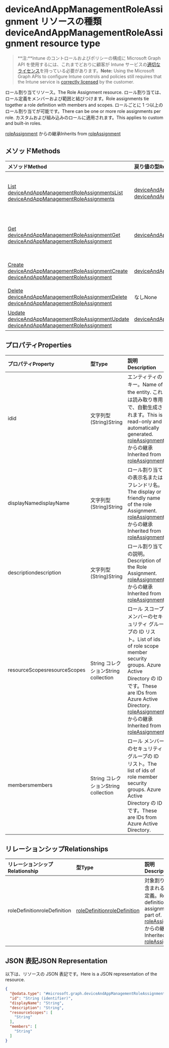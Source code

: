 # <a name="deviceandappmanagementroleassignment-resource-type"></a><span data-ttu-id="d7810-101">deviceAndAppManagementRoleAssignment リソースの種類</span><span class="sxs-lookup"><span data-stu-id="d7810-101">deviceAndAppManagementRoleAssignment resource type</span></span>

> <span data-ttu-id="d7810-102">**注:**Intune のコントロールおよびポリシーの構成に Microsoft Graph API を使用するには、これまでどおりに顧客が Intune サービスの[適切なライセンス](https://go.microsoft.com/fwlink/?linkid=839381)を持っている必要があります。</span><span class="sxs-lookup"><span data-stu-id="d7810-102">**Note:** Using the Microsoft Graph APIs to configure Intune controls and policies still requires that the Intune service is [correctly licensed](https://go.microsoft.com/fwlink/?linkid=839381) by the customer.</span></span>

<span data-ttu-id="d7810-103">ロール割り当てリソース。</span><span class="sxs-lookup"><span data-stu-id="d7810-103">The Role Assignment resource.</span></span> <span data-ttu-id="d7810-104">ロール割り当ては、ロール定義をメンバーおよび範囲と結びつけます。</span><span class="sxs-lookup"><span data-stu-id="d7810-104">Role assignments tie together a role definition with members and scopes.</span></span> <span data-ttu-id="d7810-105">ロールごとに 1 つ以上のロール割り当てが可能です。</span><span class="sxs-lookup"><span data-stu-id="d7810-105">There can be one or more role assignments per role.</span></span> <span data-ttu-id="d7810-106">カスタムおよび組み込みのロールに適用されます。</span><span class="sxs-lookup"><span data-stu-id="d7810-106">This applies to custom and built-in roles.</span></span>

<span data-ttu-id="d7810-107">[roleAssignment](../resources/intune_rbac_roleassignment.md) からの継承</span><span class="sxs-lookup"><span data-stu-id="d7810-107">Inherits from [roleAssignment](../resources/intune_rbac_roleassignment.md)</span></span>

## <a name="methods"></a><span data-ttu-id="d7810-108">メソッド</span><span class="sxs-lookup"><span data-stu-id="d7810-108">Methods</span></span>
|<span data-ttu-id="d7810-109">メソッド</span><span class="sxs-lookup"><span data-stu-id="d7810-109">Method</span></span>|<span data-ttu-id="d7810-110">戻り値の型</span><span class="sxs-lookup"><span data-stu-id="d7810-110">Return Type</span></span>|<span data-ttu-id="d7810-111">説明</span><span class="sxs-lookup"><span data-stu-id="d7810-111">Description</span></span>|
|:---|:---|:---|
|[<span data-ttu-id="d7810-112">List deviceAndAppManagementRoleAssignments</span><span class="sxs-lookup"><span data-stu-id="d7810-112">List deviceAndAppManagementRoleAssignments</span></span>](../api/intune_rbac_deviceandappmanagementroleassignment_list.md)|<span data-ttu-id="d7810-113">[deviceAndAppManagementRoleAssignment](../resources/intune_rbac_deviceandappmanagementroleassignment.md) コレクション</span><span class="sxs-lookup"><span data-stu-id="d7810-113">[deviceAndAppManagementRoleAssignment](../resources/intune_rbac_deviceandappmanagementroleassignment.md) collection</span></span>|<span data-ttu-id="d7810-114">[deviceAndAppManagementRoleAssignment](../resources/intune_rbac_deviceandappmanagementroleassignment.md) オブジェクトのプロパティとリレーションシップをリストします。</span><span class="sxs-lookup"><span data-stu-id="d7810-114">List properties and relationships of the [deviceAndAppManagementRoleAssignment](../resources/intune_rbac_deviceandappmanagementroleassignment.md) objects.</span></span>|
|[<span data-ttu-id="d7810-115">Get deviceAndAppManagementRoleAssignment</span><span class="sxs-lookup"><span data-stu-id="d7810-115">Get deviceAndAppManagementRoleAssignment</span></span>](../api/intune_rbac_deviceandappmanagementroleassignment_get.md)|[<span data-ttu-id="d7810-116">deviceAndAppManagementRoleAssignment</span><span class="sxs-lookup"><span data-stu-id="d7810-116">deviceAndAppManagementRoleAssignment</span></span>](../resources/intune_rbac_deviceandappmanagementroleassignment.md)|<span data-ttu-id="d7810-117">[deviceAndAppManagementRoleAssignment](../resources/intune_rbac_deviceandappmanagementroleassignment.md) オブジェクトのプロパティとリレーションシップを読み取ります。</span><span class="sxs-lookup"><span data-stu-id="d7810-117">Read properties and relationships of [plannerAssignedToTaskBoardTaskFormat](../resources/intune_rbac_deviceandappmanagementroleassignment.md) object.</span></span>|
|[<span data-ttu-id="d7810-118">Create deviceAndAppManagementRoleAssignment</span><span class="sxs-lookup"><span data-stu-id="d7810-118">Create deviceAndAppManagementRoleAssignment</span></span>](../api/intune_rbac_deviceandappmanagementroleassignment_create.md)|[<span data-ttu-id="d7810-119">deviceAndAppManagementRoleAssignment</span><span class="sxs-lookup"><span data-stu-id="d7810-119">deviceAndAppManagementRoleAssignment</span></span>](../resources/intune_rbac_deviceandappmanagementroleassignment.md)|<span data-ttu-id="d7810-120">新しい [deviceAndAppManagementRoleAssignment](../resources/intune_rbac_deviceandappmanagementroleassignment.md) オブジェクトを作成します。</span><span class="sxs-lookup"><span data-stu-id="d7810-120">Create a new [plannerBucket](../resources/intune_rbac_deviceandappmanagementroleassignment.md) object.</span></span>|
|[<span data-ttu-id="d7810-121">Delete deviceAndAppManagementRoleAssignment</span><span class="sxs-lookup"><span data-stu-id="d7810-121">Delete deviceAndAppManagementRoleAssignment</span></span>](../api/intune_rbac_deviceandappmanagementroleassignment_delete.md)|<span data-ttu-id="d7810-122">なし</span><span class="sxs-lookup"><span data-stu-id="d7810-122">None</span></span>|<span data-ttu-id="d7810-123">[deviceAndAppManagementRoleAssignment](../resources/intune_rbac_deviceandappmanagementroleassignment.md) を削除します。</span><span class="sxs-lookup"><span data-stu-id="d7810-123">Deletes a [deviceAndAppManagementRoleAssignment](../resources/intune_rbac_deviceandappmanagementroleassignment.md).</span></span>|
|[<span data-ttu-id="d7810-124">Update deviceAndAppManagementRoleAssignment</span><span class="sxs-lookup"><span data-stu-id="d7810-124">Update deviceAndAppManagementRoleAssignment</span></span>](../api/intune_rbac_deviceandappmanagementroleassignment_update.md)|[<span data-ttu-id="d7810-125">deviceAndAppManagementRoleAssignment</span><span class="sxs-lookup"><span data-stu-id="d7810-125">deviceAndAppManagementRoleAssignment</span></span>](../resources/intune_rbac_deviceandappmanagementroleassignment.md)|<span data-ttu-id="d7810-126">[deviceAndAppManagementRoleAssignment](../resources/intune_rbac_deviceandappmanagementroleassignment.md) オブジェクトのプロパティを更新します。</span><span class="sxs-lookup"><span data-stu-id="d7810-126">Update the properties of a [calendar](../resources/intune_rbac_deviceandappmanagementroleassignment.md) object.</span></span>|

## <a name="properties"></a><span data-ttu-id="d7810-127">プロパティ</span><span class="sxs-lookup"><span data-stu-id="d7810-127">Properties</span></span>
|<span data-ttu-id="d7810-128">プロパティ</span><span class="sxs-lookup"><span data-stu-id="d7810-128">Property</span></span>|<span data-ttu-id="d7810-129">型</span><span class="sxs-lookup"><span data-stu-id="d7810-129">Type</span></span>|<span data-ttu-id="d7810-130">説明</span><span class="sxs-lookup"><span data-stu-id="d7810-130">Description</span></span>|
|:---|:---|:---|
|<span data-ttu-id="d7810-131">id</span><span class="sxs-lookup"><span data-stu-id="d7810-131">id</span></span>|<span data-ttu-id="d7810-132">文字列型 (String)</span><span class="sxs-lookup"><span data-stu-id="d7810-132">String</span></span>|<span data-ttu-id="d7810-133">エンティティのキー。</span><span class="sxs-lookup"><span data-stu-id="d7810-133">Name of the entity.</span></span> <span data-ttu-id="d7810-134">これは読み取り専用で、自動生成されます。</span><span class="sxs-lookup"><span data-stu-id="d7810-134">This is read-only and automatically generated.</span></span> <span data-ttu-id="d7810-135">[roleAssignment](../resources/intune_rbac_roleassignment.md) からの継承</span><span class="sxs-lookup"><span data-stu-id="d7810-135">Inherited from [roleAssignment](../resources/intune_rbac_roleassignment.md)</span></span>|
|<span data-ttu-id="d7810-136">displayName</span><span class="sxs-lookup"><span data-stu-id="d7810-136">displayName</span></span>|<span data-ttu-id="d7810-137">文字列型 (String)</span><span class="sxs-lookup"><span data-stu-id="d7810-137">String</span></span>|<span data-ttu-id="d7810-138">ロール割り当ての表示名またはフレンドリ名。</span><span class="sxs-lookup"><span data-stu-id="d7810-138">The display or friendly name of the role Assignment.</span></span> <span data-ttu-id="d7810-139">[roleAssignment](../resources/intune_rbac_roleassignment.md) からの継承</span><span class="sxs-lookup"><span data-stu-id="d7810-139">Inherited from [roleAssignment](../resources/intune_rbac_roleassignment.md)</span></span>|
|<span data-ttu-id="d7810-140">description</span><span class="sxs-lookup"><span data-stu-id="d7810-140">description</span></span>|<span data-ttu-id="d7810-141">文字列型 (String)</span><span class="sxs-lookup"><span data-stu-id="d7810-141">String</span></span>|<span data-ttu-id="d7810-142">ロール割り当ての説明。</span><span class="sxs-lookup"><span data-stu-id="d7810-142">Description of the Role Assignment.</span></span> <span data-ttu-id="d7810-143">[roleAssignment](../resources/intune_rbac_roleassignment.md) からの継承</span><span class="sxs-lookup"><span data-stu-id="d7810-143">Inherited from [roleAssignment](../resources/intune_rbac_roleassignment.md)</span></span>|
|<span data-ttu-id="d7810-144">resourceScopes</span><span class="sxs-lookup"><span data-stu-id="d7810-144">resourceScopes</span></span>|<span data-ttu-id="d7810-145">String コレクション</span><span class="sxs-lookup"><span data-stu-id="d7810-145">String collection</span></span>|<span data-ttu-id="d7810-146">ロール スコープ メンバーのセキュリティ グループの ID リスト。</span><span class="sxs-lookup"><span data-stu-id="d7810-146">List of ids of role scope member security groups.</span></span>  <span data-ttu-id="d7810-147">Azure Active Directory の ID です。</span><span class="sxs-lookup"><span data-stu-id="d7810-147">These are IDs from Azure Active Directory.</span></span> <span data-ttu-id="d7810-148">[roleAssignment](../resources/intune_rbac_roleassignment.md) からの継承</span><span class="sxs-lookup"><span data-stu-id="d7810-148">Inherited from [roleAssignment](../resources/intune_rbac_roleassignment.md)</span></span>|
|<span data-ttu-id="d7810-149">members</span><span class="sxs-lookup"><span data-stu-id="d7810-149">members</span></span>|<span data-ttu-id="d7810-150">String コレクション</span><span class="sxs-lookup"><span data-stu-id="d7810-150">String collection</span></span>|<span data-ttu-id="d7810-151">ロール メンバーのセキュリティ グループの ID リスト。</span><span class="sxs-lookup"><span data-stu-id="d7810-151">The list of ids of role member security groups.</span></span> <span data-ttu-id="d7810-152">Azure Active Directory の ID です。</span><span class="sxs-lookup"><span data-stu-id="d7810-152">These are IDs from Azure Active Directory.</span></span>|

## <a name="relationships"></a><span data-ttu-id="d7810-153">リレーションシップ</span><span class="sxs-lookup"><span data-stu-id="d7810-153">Relationships</span></span>
|<span data-ttu-id="d7810-154">リレーションシップ</span><span class="sxs-lookup"><span data-stu-id="d7810-154">Relationship</span></span>|<span data-ttu-id="d7810-155">型</span><span class="sxs-lookup"><span data-stu-id="d7810-155">Type</span></span>|<span data-ttu-id="d7810-156">説明</span><span class="sxs-lookup"><span data-stu-id="d7810-156">Description</span></span>|
|:---|:---|:---|
|<span data-ttu-id="d7810-157">roleDefinition</span><span class="sxs-lookup"><span data-stu-id="d7810-157">roleDefinition</span></span>|[<span data-ttu-id="d7810-158">roleDefinition</span><span class="sxs-lookup"><span data-stu-id="d7810-158">roleDefinition</span></span>](../resources/intune_rbac_roledefinition.md)|<span data-ttu-id="d7810-159">対象割り当てが含まれるロール定義。</span><span class="sxs-lookup"><span data-stu-id="d7810-159">Role definition this assignment is part of.</span></span> <span data-ttu-id="d7810-160">[roleAssignment](../resources/intune_rbac_roleassignment.md) からの継承</span><span class="sxs-lookup"><span data-stu-id="d7810-160">Inherited from [roleAssignment](../resources/intune_rbac_roleassignment.md)</span></span>|

## <a name="json-representation"></a><span data-ttu-id="d7810-161">JSON 表記</span><span class="sxs-lookup"><span data-stu-id="d7810-161">JSON Representation</span></span>
<span data-ttu-id="d7810-162">以下は、リソースの JSON 表記です。</span><span class="sxs-lookup"><span data-stu-id="d7810-162">Here is a JSON representation of the resource.</span></span>
<!-- {
  "blockType": "resource",
  "keyProperty": "id",
  "@odata.type": "microsoft.graph.deviceAndAppManagementRoleAssignment"
}
-->
``` json
{
  "@odata.type": "#microsoft.graph.deviceAndAppManagementRoleAssignment",
  "id": "String (identifier)",
  "displayName": "String",
  "description": "String",
  "resourceScopes": [
    "String"
  ],
  "members": [
    "String"
  ]
}
```



